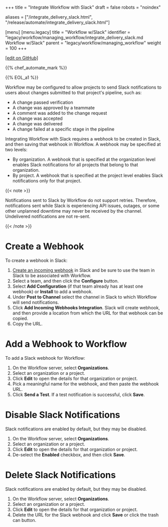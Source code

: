 +++
title = "Integrate Workflow with Slack"
draft = false
robots = "noindex"


aliases = ["/integrate_delivery_slack.html", "/release/automate/integrate_delivery_slack.html"]

[menu]
  [menu.legacy]
    title = "Workflow w/Slack"
    identifier = "legacy/workflow/managing_workflow/integrate_delivery_slack.md Workflow w/Slack"
    parent = "legacy/workflow/managing_workflow"
    weight = 100
+++

[\[edit on GitHub\]](https://github.com/chef/chef-web-docs/blob/master/content/integrate_delivery_slack.md)



{{% chef_automate_mark %}}

{{% EOL_a1 %}}

Workflow may be configured to allow projects to send Slack notifications
to users about changes submitted to that project's pipeline, such as:

-   A change passed verification
-   A change was approved by a teammate
-   A comment was added to the change request
-   A change was accepted
-   A change was delivered
-   A change failed at a specific stage in the pipeline

Integrating Workflow with Slack requires a webhook to be created in
Slack, and then saving that webhook in Workflow. A webhook may be
specified at two levels:

-   By organization. A webhook that is specified at the organization
    level enables Slack notifications for all projects that belong to
    that organization.
-   By project. A webhook that is specified at the project level enables
    Slack notifications only for that project.

{{< note >}}

Notifications sent to Slack by Workflow do not support retries.
Therefore, notifications sent while Slack is experiencing API issues,
outages, or some other unplanned downtime may never be received by the
channel. Undelivered notifications are not re-sent.

{{< /note >}}

Create a Webhook
================

To create a webhook in Slack:

1.  [Create an incoming
    webhook](https://slack.com/apps/A0F7XDUAZ-incoming-webhooks) in
    Slack and be sure to use the team in Slack to be associated with
    Workflow.
2.  Select a team, and then click the **Configure** button.
3.  Select **Add Configuration** (if that team already has at least one
    webhook) or **Install** to add a webhook.
4.  Under **Post to Channel** select the channel in Slack to which
    Workflow will send notifications.
5.  Click **Add Incoming Webhooks Integration**. Slack will create
    webhook, and then provide a location from which the URL for that
    webhook can be copied.
6.  Copy the URL.

Add a Webhook to Workflow
=========================

To add a Slack webhook for Workflow:

1.  On the Workflow server, select **Organizations**.
2.  Select an organization or a project.
3.  Click **Edit** to open the details for that organization or project.
4.  Pick a meaningful name for the webhook, and then paste the webhook
    URL.
5.  Click **Send a Test**. If a test notification is successful, click
    **Save**.

Disable Slack Notifications
===========================

Slack notifications are enabled by default, but they may be disabled.

1.  On the Workflow server, select **Organizations**.
2.  Select an organization or a project.
3.  Click **Edit** to open the details for that organization or project.
4.  De-select the **Enabled** checkbox, and then click **Save**.

Delete Slack Notifications
==========================

Slack notifications are enabled by default, but they may be disabled.

1.  On the Workflow server, select **Organizations**.
2.  Select an organization or a project.
3.  Click **Edit** to open the details for that organization or project.
4.  Delete the URL for the Slack webhook and click **Save** or click the
    trash can button.
